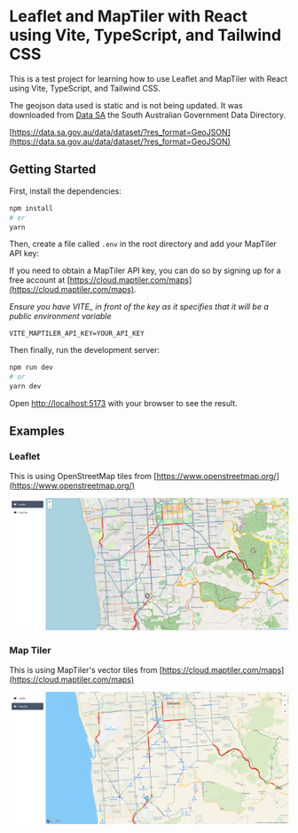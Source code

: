 # Leaflet and MapTiler with React using Vite, TypeScript, and Tailwind CSS

This is a test project for learning how to use Leaflet and MapTiler with React using Vite, TypeScript, and Tailwind CSS.

The geojson data used is static and is not being updated. It was downloaded from [Data SA](https://data.sa.gov.au/) the South Australian Government Data Directory.

[https://data.sa.gov.au/data/dataset/?res_format=GeoJSON](https://data.sa.gov.au/data/dataset/?res_format=GeoJSON)

## Getting Started

First, install the dependencies:

```bash
npm install
# or
yarn
```

Then, create a file called `.env` in the root directory and add your MapTiler API key:

If you need to obtain a MapTiler API key, you can do so by signing up for a free account at [https://cloud.maptiler.com/maps](https://cloud.maptiler.com/maps).

_Ensure you have VITE\_ in front of the key as it specifies that it will be a public environment variable_

```
VITE_MAPTILER_API_KEY=YOUR_API_KEY
```

Then finally, run the development server:

```bash
npm run dev
# or
yarn dev
```

Open [http://localhost:5173](http://localhost:5173) with your browser to see the result.

## Examples

### Leaflet

This is using OpenStreetMap tiles from [https://www.openstreetmap.org/](https://www.openstreetmap.org/)

![screenshot](images/screenshot-leaflet.png)

### Map Tiler

This is using MapTiler's vector tiles from [https://cloud.maptiler.com/maps](https://cloud.maptiler.com/maps)

![screenshot](images/screenshot-maptiler.png)